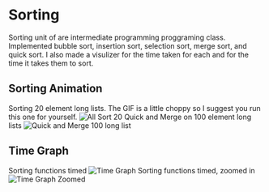 # Sorting
Sorting unit of are intermediate programming proggraming class. Implemented bubble sort, insertion sort, selection sort, merge sort, and quick sort. I also made a visulizer for the time taken for each and for the time it takes them to sort.

## Sorting Animation
Sorting 20 element long lists. The GIF is a little choppy so I suggest you run this one for yourself.
![All Sort 20](https://github.com/michael-lesirge/intermediate-programming-class/assets/100492377/c9f1508f-14bf-4768-ae6e-4e8d950b778c)
Quick and Merge on 100 element long lists
![Quick and Merge 100 long list](https://github.com/michael-lesirge/intermediate-programming-class/assets/100492377/383f2dd2-ad0f-4029-8c64-b0f5b3bf38fc)


## Time Graph
Sorting functions timed
![Time Graph](https://github.com/michael-lesirge/intermediate-programming-class/assets/100492377/8134b590-10ec-4997-bfeb-4e00108341a8)
Sorting functions timed, zoomed in
![Time Graph Zoomed](https://github.com/michael-lesirge/intermediate-programming-class/assets/100492377/da996099-86e8-4792-a29b-7fae20ae8838)
